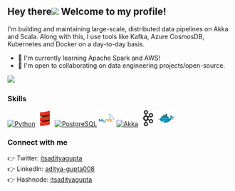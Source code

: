 ## Hey there![](https://user-images.githubusercontent.com/18350557/176309783-0785949b-9127-417c-8b55-ab5a4333674e.gif) Welcome to my profile!

I'm building and maintaining large-scale, distributed data pipelines on Akka and Scala. Along with this, I use tools like Kafka, Azure CosmosDB, Kubernetes and Docker on a day-to-day basis.

* 🧠  I'm currently learning Apache Spark and AWS!
* 👋 I'm open to collaborating on data engineering projects/open-source.

<a href="https://www.twitter.com/itsadityagupta" target="_blank" rel="noreferrer"><img
src="https://img.shields.io/twitter/follow/itsadityagupta?logo=twitter&style=for-the-badge&color=0891b2&labelColor=1c1917"
/></a>

### Skills



<p align="left">
<a href="https://www.python.org/" target="_blank" rel="noreferrer"><img src="https://raw.githubusercontent.com/danielcranney/readme-generator/main/public/icons/skills/python-colored.svg" width="36" height="36" alt="Python" /></a>
<a href="https://www.scala-lang.org/" target="_blank" rel="noreferrer"><img src="https://github.com/devicons/devicon/blob/master/icons/scala/scala-original.svg" width="36" height="36" alt="Scala" /></a>
<a href="https://www.postgresql.org/" target="_blank" rel="noreferrer"><img src="https://raw.githubusercontent.com/danielcranney/readme-generator/main/public/icons/skills/postgresql-colored.svg" width="36" height="36" alt="PostgreSQL" /></a>
<a href="https://www.mysql.com/" target="_blank" rel="noreferrer"><img src="https://github.com/devicons/devicon/blob/master/icons/mysql/mysql-original-wordmark.svg" width="36" height="36" alt="MySQL" /></a>
<a href="https://akka.io/" target="_blank" rel="noreferrer"><img src="https://github.com/Aditya-Gupta1/Aditya-Gupta1/blob/main/akka.png" width="36" height="36" alt="Akka" /></a>
<a href="https://kafka.apache.org/" target="_blank" rel="noreferrer"><img src="https://github.com/devicons/devicon/blob/master/icons/apachekafka/apachekafka-original.svg" width="36" height="36" alt="Apache Kafka" /></a>
<a href="https://www.docker.com/" target="_blank" rel="noreferrer"><img src="https://github.com/devicons/devicon/blob/master/icons/docker/docker-original.svg" width="36" height="36" alt="Docker" /></a>
</p>

### Connect with me

👉 Twitter: [itsadityagupta](https://twitter.com/itsadityagupta)<br>
👉 LinkedIn: [aditya-gupta008](https://linkedin.com/in/aditya-gupta008)<br>
👉 Hashnode: [itsadityagupta](https://itsadityagupta.hashnode.dev/)
